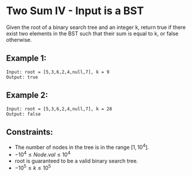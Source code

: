 # Two Sum IV - Input is a BST

Given the root of a binary search tree and an integer k, return true if there  
exist two elements in the BST such that their sum is equal to k, or false  
otherwise.

 

## Example 1:

    Input: root = [5,3,6,2,4,null,7], k = 9
    Output: true

## Example 2:

    Input: root = [5,3,6,2,4,null,7], k = 28
    Output: false

 

## Constraints:

* The number of nodes in the tree is in the range $[1, 10^4]$.
* $-10^4 \le Node.val \le 10^4$
* root is guaranteed to be a valid binary search tree.
* $-10^5 \le k \le 10^5$

